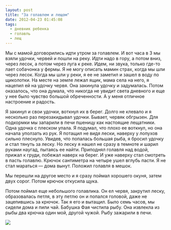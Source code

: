```yaml
---
layout: post
title: "За голавлем и лещом"
date: 2012-04-23 01:45:08
tags:
  - дневник ребенка
  - голавль
  - лещ
---
```

Мы с мамой договорились идти утром за голавлем. И вот часа в 3 мы взяли
удочки, червей и пошли на реку. Идти надо в гору, а потом вниз, через
лесок, а потом через луга к реке. Идем, ни звука, только где-то лает
собачонка у фермы. Я не могу описать мамин страх, когда мы шли через
лесок. Когда мы шли у реки, я ее не заметил и зашел в воду по щиколотки.
На месте на земле лежал ящик, мама села на него, я нацепил ей на удочку
червя. Она закинула удочку и задумалась. Потом оказалось, что она
думала, что никогда не увидит света дневного и еще у нее было чувство
большой обреченности. А у меня отличное настроение и радость.

Я закинул и свои удочки, воткнул их в берег. Долго не клевало и я
несколько раз перезакидывал удочки. Бывает, червяк обгрызен. Для
подкормки мы запарили в печи пшеницу как настоящие лещатники. Одна
удочка с плеском упала. Я подумал, что плохо ее воткнул, но она начала
уползать из рук. Я потащил не видя лески, наверху у лопухов сильно
плеснуло. Увидев, что попалась большая рыба, я бросил удочку и стал
тянуть за леску. Но леску я нашел не сразу в темноте и шарил руками
наугад, пытаясь ее найти. Приподнял голавля над водой, прижал к груди,
побежал наверх на берег. И уже наверху стал смотреть в пасть голавлю.
Крючок сантиметра на четыре ушел вглубь пасти. Я не стал мараться — дома
вынут. Положил голавля в мешок.

Мы перешли на другое место и я сразу поймал хорошего окуня, затем двух
сорог. Потом крючок откусила щука.

Потом поймал еще небольшого голавлика. Он ел червя, закрутил леску,
образовалась петля, в эту петлю он и попался головой, даже не
зацепившись за крючок. Так я его и вытащил. Было семь часов, мы сидели
дома и пили чай. Бабушка Фая чистила рыбу. Она извлекла из рыбы два
крючка один мой, другой чужой. Рыбу зажарили в печи.

![](http://fishingguru.ru/uploads/images/00/00/01/2012/04/22/2ddf07.jpg)

